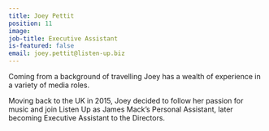 ```yaml
---
title: Joey Pettit
position: 11
image: 
job-title: Executive Assistant
is-featured: false
email: joey.pettit@listen-up.biz
---
```


Coming from a background of travelling Joey has a wealth of experience in a variety of media roles.

Moving back to the UK in 2015, Joey decided to follow her passion for music and join Listen Up as James Mack’s Personal Assistant, later becoming Executive Assistant to the Directors.